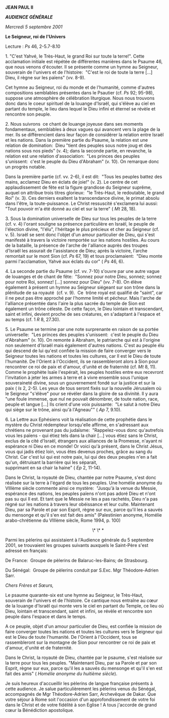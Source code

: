 **JEAN PAUL II**

***AUDIENCE GÉNÉRALE***

*Mercredi 5 septembre 2001*

**Le Seigneur, roi de l'Univers**

Lecture :
*Ps* 46, 2-5.7-8.10

1. "C'est Yahvé, le Très-Haut, le grand Roi sur toute la terre!". Cette acclamation initiale est répétée de différentes manières dans le Psaume 46, que nous venons d'écouter. Il se présente comme un hymne au Seigneur, souverain de l'univers et de l'histoire:  "C'est le roi de toute la terre \[...\] Dieu, il règne sur les païens" (vv. 8-9).

Cet hymne au Seigneur, roi du monde et de l'humanité, comme d'autres compositions semblables présentes dans le Psautier (cf.
*Ps* 92; 95-98), suppose une atmosphère de célébration liturgique. Nous nous trouvons donc dans le coeur spirituel de la louange d'Israël, qui s'élève au ciel en partant du temple, le lieu dans lequel le Dieu infini et éternel se révèle et rencontre son peuple.

2. Nous suivrons  ce chant de louange joyeuse dans ses moments fondamentaux, semblables à deux vagues qui avancent vers la plage de la mer. Ils se différencient dans leur façon de considérer la relation entre Israël et les nations. Dans la première partie du Psaume, la relation est une relation de domination:  Dieu "tient des peuples sous notre joug et des nations sous nos pieds" (v. 4); dans la seconde partie, en revanche, la relation est une relation d'association:  "Les princes des peuples s'unissent:  c'est le peuple du Dieu d'Abraham" (v. 10). On remarque donc un progrès notable.

Dans la première partie (cf. vv. 2-6), il est dit:  "Tous les peuples battez des mains, acclamez Dieu en éclats de joie!" (v. 2). Le centre de cet applaudissement de fête est la figure grandiose du Seigneur suprême, auquel on attribue trois titres glorieux:  "le Très-Haut, le redoutable, le grand Roi" (v. 3). Ces derniers exaltent la transcendance divine, le primat absolu dans l'être, la toute-puissance. Le Christ ressuscité s'exclamera lui aussi:  "Tout pouvoir m'a été donné au ciel et sur la terre" ( *Mt* 28, 18).

3. Sous la domination universelle de Dieu sur tous les peuples de la terre (cf. v. 4) l'orant souligne sa présence particulière en Israël, le peuple de l'élection divine, "l'élu", l'héritage le plus précieux et cher au Seigneur (cf. v. 5). Israël se sent donc l'objet d'un amour particulier de Dieu, qui s'est manifesté à travers la victoire remportée sur les nations hostiles. Au cours de la bataille, la présence de l'arche de l'alliance auprès des troupes d'Israël les assurait de l'assistance de Dieu; après la victoire, l'arche remontait sur le mont Sion (cf. *Ps* 67, 19) et tous proclamaient:  "Dieu monte parmi l'acclamation, Yahvé aux éclats du cor" ( *Ps* 46, 6).

4. La seconde partie du Psaume (cf. vv. 7-10) s'ouvre par une autre vague de louanges et de chant de fête:  "Sonnez pour notre Dieu, sonnez; sonnez pour notre Roi, sonnez! \[...\] sonnez pour Dieu" (vv. 7-8). On élève également à présent un hymne au Seigneur siégeant sur son trône dans la plénitude de sa royauté  (cf. v. 9).  Ce  trône royal est qualifié de "saint", car il ne peut pas être approché par l'homme limité et pécheur. Mais l'arche de l'alliance présentée dans l'aire la plus sacrée du temple de Sion est également un trône céleste. De cette façon, le Dieu lointain et transcendant, saint et infini, devient proche de ses créatures, en s'adaptant à l'espace et au temps (cf. 1 *R* 8, 27.30).

5. Le Psaume se termine par une note surprenante en raison de sa portée universelle:  "Les princes des peuples s'unissent:  c'est le peuple du Dieu d'Abraham" (v. 10). On remonte à Abraham, le patriarche qui est à l'origine non seulement d'Israël mais également d'autres nations. C'est au peuple élu qui descend de lui qu'est confiée la mission de faire converger vers le Seigneur toutes les nations et toutes les cultures, car Il est le Dieu de toute l'humanité. De l'Orient à l'Occident, ils se rassembleront alors à Sion pour rencontrer ce roi de paix et d'amour, d'unité et de fraternité (cf. *Mt* 8, 11). Comme le prophète Isaïe l'espérait, les peuples hostiles entre eux recevront l'invitation à jeter les armes à terre et à vivre ensemble sous l'unique souveraineté divine, sous un gouvernement fondé sur la justice et sur la paix ( *Is* 2, 2-5). Les yeux de tous seront fixés sur la nouvelle Jérusalem où le Seigneur "s'élève" pour se révéler dans la gloire de sa divinité. Il y aura "une foule immense, que nul ne pouvait dénombrer, de toute nation, race, peuple et langue \[...\] Ils crient d'une voix puissante:  "Le salut à notre Dieu qui siège sur le trône, ainsi qu'à l'Agneau"" ( *Ap* 7, 9.10).

6. La Lettre aux Ephésiens voit la réalisation de cette prophétie dans le mystère du Christ rédempteur lorsqu'elle affirme, en s'adressant aux chrétiens ne provenant pas du judaïsme:  "Rappelez-vous donc qu'autrefois vous les païens - qui étiez tels dans la chair \[...\] vous étiez sans le Christ, exclus de la cité d'Israël, étrangers aux alliances de la Promesse, n'ayant ni espérance ni Dieu en ce monde! Or voici qu'à présent, dans le Christ Jésus, vous qui jadis étiez loin, vous êtes devenus proches, grâce au sang du Christ. Car c'est lui qui est notre paix, lui qui des deux peuples n'en a fait qu'un, détruisant la barrière qui les séparait, supprimant en sa chair la haine" ( *Ep* 2, 11-14).

Dans le Christ, la royauté de Dieu, chantée par notre Psaume, s'est donc réalisée sur la terre à l'égard de tous les peuples. Une homélie anonyme du VIIIème siècle commente ainsi ce mystère:  "Jusqu'à la venue du Messie, espérance des nations, les peuples païens n'ont pas adoré Dieu et n'ont pas su qui Il est. Et tant que le Messie ne les a pas rachetés, Dieu n'a pas régné sur les nations à travers leur obéissance et leur culte. Maintenant Dieu, par sa Parole et par son Esprit, règne sur eux, parce qu'il les a sauvés du mensonge et qu'il s'en est fait des amis" (Palestinien anonyme, Homélie arabo-chrétienne du VIIIème siècle, Rome 1994, p. 100)

                                                                      \\* \\* \*

Parmi les pèlerins qui assistaient à l'Audience générale du 5 septembre 2001, se trouvaient les groupes suivants auxquels le Saint-Père s'est adressé en français:

De France:  Groupe de pèlerins de Balaruc-les-Bains; de Strasbourg.

Du Sénégal:  Groupe de pèlerins conduit par S.Exc. Mgr Théodore-Adrien Sarr.

*Chers Frères et Sœurs,*

Le psaume quarante-six est une hymne au Seigneur, le Très-Haut, souverain de l'univers et de l'histoire. Ce cantique nous entraîne au cœur de la louange d'Israël qui monte vers le ciel en partant du Temple, ce lieu où Dieu, lointain et transcendant, saint et infini, se révèle et rencontre son peuple dans l'espace et dans le temps.

A ce peuple, objet d'un amour particulier de Dieu, est confiée la mission de faire converger toutes les nations et toutes les cultures vers le Seigneur qui est le Dieu de toute l'humanité. De l'Orient à l'Occident, tous se rassembleront sur la montagne de Sion pour rencontrer ce roi de paix et d'amour, d'unité et de fraternité.

Dans le Christ, la royauté de Dieu, chantée par le psaume, s'est réalisée sur la terre pour tous les peuples. "Maintenant Dieu, par sa Parole et par son Esprit, règne sur eux, parce qu'il les a sauvés du mensonge et qu'il s'en est fait des amis" ( *Homélie anonyme du huitième siècle*).

Je suis heureux d'accueillir les pèlerins de langue française présents à cette audience. Je salue particulièrement les pèlerins venus du Sénégal, accompagnés de Mgr Théodore-Adrien Sarr, Archevêque de Dakar. Que votre séjour à Rome soit l'occasion d'un approfondissement de votre foi dans le Christ et de votre fidélité à son Eglise ! A tous j'accorde de grand cœur la Bénédiction apostolique.